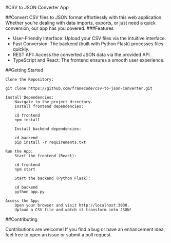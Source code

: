 #CSV to JSON Converter App

##Convert CSV files to JSON format effortlessly with this web application. Whether you’re dealing with data imports, exports, or just need a quick conversion, our app has you covered.
###Features

- User-Friendly Interface: Upload your CSV files via the intuitive interface.
- Fast Conversion: The backend (built with Python Flask) processes files quickly.
- REST API: Access the converted JSON data via the provided API.
- TypeScript and React: The frontend ensures a smooth user experience.

##Getting Started

    Clone the Repository:

    git clone https://github.com/franecode/csv-to-json-converter.git

    Install Dependencies:
        Navigate to the project directory.
        Install frontend dependencies:

        cd frontend
        npm install

        Install backend dependencies:

        cd backend
        pip install -r requirements.txt

    Run the App:
        Start the frontend (React):

        cd frontend
        npm start

        Start the backend (Python Flask):

        cd backend
        python app.py

    Access the App:
        Open your browser and visit http://localhost:3000.
        Upload a CSV file and watch it transform into JSON!

##Contributing

Contributions are welcome! If you find a bug or have an enhancement idea, feel free to open an issue or submit a pull request.
